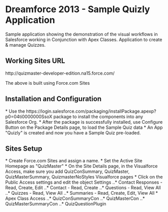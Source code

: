 Dreamforce 2013 - Sample Quizly Application
================
Sample application showing the demonstration of the visual workflows in Salesforce working in Conjunction with Apex Classes. Application to create & manage Quizzes.  

<h2>Working Sites URL</h2>
<a>http://quizmaster-developer-edition.na15.force.com/</a>

The above is built using Force.com Sites

<h2>Installation and Configuration</h2>
* Use the <a>https://login.salesforce.com/packaging/installPackage.apexp?p0=04ti0000000SsoX</a> package to install the components into any Salesforce Org. 
* After the package is successfully installed, use Configure Button on the Package Details page, to load the Sample Quiz data
* An App "Quizly" is created and now you have a Sample Quiz pre-loaded.

<h2>Sites Setup</h2>
* Create Force.com Sites and assign a name.
* Set the Active Site Homepage as "QuizMaster"
* On the Site Details page, in the Visualforce Access, make sure you add QuizConSummary, QuizMaster, QuizMasterSummary, QuizmasterNoStyles Visualforce pages
* Click on the Public Access settings and edit the object Settings
 	..* Contact Responses - Read, Create, Edit
	..* Contact   		  - Read, Create
	..* Questions 		  - Read, View All
	..* Quizzes   		  - Read, View All
	..* Summaries		  - Read, Create, Edit, View All
* Apex Class Access
	..* QuizConSummaryCon
	..* QuizMasterCon
	..* QuizMasterSummaryCon
	..* QuizQuestionPlugin

 

